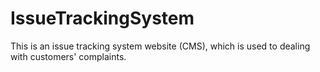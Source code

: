 # IssueTrackingSystem
This is an issue tracking system website (CMS), which is used to dealing with customers' complaints. 
